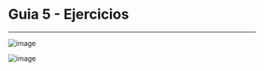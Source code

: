 <h1>Guia 5 - Ejercicios</h1>

<hr>

![image](https://user-images.githubusercontent.com/54969894/116005747-b56bdd80-a5de-11eb-9a3c-14afbef4cb6c.png)

![image](https://user-images.githubusercontent.com/54969894/116005756-c1579f80-a5de-11eb-98d3-50b729edd104.png)

